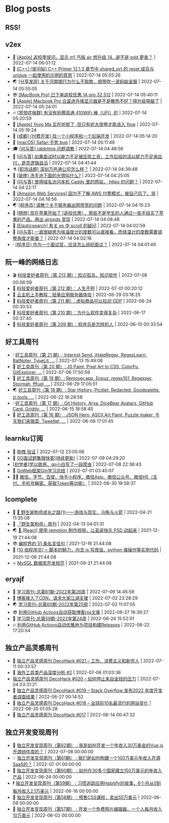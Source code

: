# Blog posts
## RSS!



## v2ex

<!-- v2ex:START  -->
- 🫶 [[Apple] 返校季提问，显示 m1 丐版 air 想升级 14...是不是 pdd 更香？](https://www.v2ex.com/t/866132#reply0) | 2022-07-14 06:01:12 
- 🧰 [[C++] [提问帖] C++ Primer 12.1.3 章节中 shared_prt 的 reset 成员与 unique 一起使用的示例的意思](https://www.v2ex.com/t/866130#reply0) | 2022-07-14 05:55:26 
- 🌏 [[分享发现] 关于河南银行为什么不取款，顺带吹一波蚂蚁金服](https://www.v2ex.com/t/866129#reply1) | 2022-07-14 05:55:05 
- 😎 [[MacBook Pro] 已下单返校优惠 14 pro 32 512](https://www.v2ex.com/t/866127#reply0) | 2022-07-14 05:40:11 
- 💂 [[Apple] Macbook Pro 合盖连外接显示器是不是散热不好？得升级电脑了](https://www.v2ex.com/t/866124#reply3) | 2022-07-14 05:24:01 
- 🔥 [[宽带症候群] 有没有折腾高通 410WiFi 棒（UFI）的](https://www.v2ex.com/t/866123#reply2) | 2022-07-14 05:20:59 
- 🦅 [[Apple] Yoyo Ma 实在听腻了, 但只有听大提琴才能进入 flow](https://www.v2ex.com/t/866122#reply3) | 2022-07-14 05:19:24 
- 🙉 [[成都] [付费开发] 找一个小程序和一个后端开发](https://www.v2ex.com/t/866121#reply1) | 2022-07-14 05:14:20 
- 💫 [[macOS] Safari 手势 bug](https://www.v2ex.com/t/866120#reply0) | 2022-07-14 05:11:49 
- 🎓 [[问与答] rabbitmq 问题请教](https://www.v2ex.com/t/866117#reply0) | 2022-07-14 04:48:56 
- 🗽 [[问与答] 如果面试时以能力不足被压低工资，工作后给的活以能力不足来应付，是否逻辑自洽](https://www.v2ex.com/t/866116#reply5) | 2022-07-14 04:41:44 
- ⚗️ [[职场话题] 深圳万邑通公司怎么样？](https://www.v2ex.com/t/866115#reply1) | 2022-07-14 04:39:48 
- 🦍 [[装修] 洗手池下面的光带叫什么?](https://www.v2ex.com/t/866113#reply4) | 2022-07-14 04:25:05 
- 🤩 [[问与答] 使用域名访问本机 Caddy 里的网站， https 的问题？](https://www.v2ex.com/t/866112#reply2) | 2022-07-14 04:22:17 
- 🙉 [[Amazon Web Services] 因为不了解 AWS 付费模式，被自己坑了，哭](https://www.v2ex.com/t/866111#reply16) | 2022-07-14 04:18:56 
- 🌏 [[程序员] 请教个关于服务器出网带宽的问题](https://www.v2ex.com/t/866110#reply3) | 2022-07-14 04:15:23 
- 🐘 [[随想] 现在苹果开始了 [返校优惠] ，那些不是学生的人通过一些手段买了苹果的产品，再出 airpods 变现](https://www.v2ex.com/t/866109#reply2) | 2022-07-14 04:08:48 
- 🧰 [[Elasticsearch] 有关 es 中 scroll 的疑问](https://www.v2ex.com/t/866108#reply0) | 2022-07-14 04:02:59 
- 💃 [[问与答] 一直很疑惑为啥温度计的度数可以直接看，而体温计的度数需要调整角度才能看？](https://www.v2ex.com/t/866107#reply11) | 2022-07-14 04:02:16 
- 🕯 [[程序员] 作为一个面试官，应该怎么组织面试？](https://www.v2ex.com/t/866106#reply3) | 2022-07-14 04:01:49 <!-- v2ex:END -->

## 阮一峰的网络日志

<!-- ruanyf:START -->
- 🎬 [科技爱好者周刊（第 213 期）：知识孤岛，知识软件](http://www.ruanyifeng.com/blog/2022/07/weekly-issue-213.html) | 2022-07-08 00:06:09 
- 💄 [科技爱好者周刊（第 212 期）：人生不短](http://www.ruanyifeng.com/blog/2022/07/weekly-issue-212.html) | 2022-07-01 00:20:12 
- 🐎 [云主机上手教程：轻量应用服务器体验](http://www.ruanyifeng.com/blog/2022/06/cloud-server-getting-started-tutorial.html) | 2022-06-29 03:18:25 
- 🤔 [科技爱好者周刊（第 211 期）：虚拟商品可以拉动 GDP](http://www.ruanyifeng.com/blog/2022/06/weekly-issue-211.html) | 2022-06-24 00:30:53 
- 🧠 [科技爱好者周刊（第 210 期）：为什么软件变得复杂](http://www.ruanyifeng.com/blog/2022/06/weekly-issue-210.html) | 2022-06-17 00:37:40 
- 🎃 [科技爱好者周刊（第 209 期）：程序员是怎样的人](http://www.ruanyifeng.com/blog/2022/06/weekly-issue-209.html) | 2022-06-10 00:33:54 <!-- ruanyf:END -->

## 好工具周刊

<!-- bestxtools:START -->
- 🕯 [好工具周刊（第 21 期）: Internxt Send, iHateRegex, RegexLearn, BatNoter, TypeLit, ...](https://discuss-cn.bestxtools.com/d/58/1) | 2022-07-13 15:49:08 
- 🦩 [好工具周刊（第 20 期）: JS Paint, Pixel Art to CSS, ColorFu, GitExplorer, ...](https://discuss-cn.bestxtools.com/d/57/1) | 2022-07-06 17:50:59 
- 🦄 [好工具周刊（第 19 期）: Remover.app, Enpuz, regex101, Regexper, Stormah, fffuel, ...](https://discuss-cn.bestxtools.com/d/56/1) | 2022-06-29 17:05:51 
- 🌏 [好工具周刊（第 18 期）: Star History, Picdiet, Redacted, Goodpalette, zi.tools, ...](https://discuss-cn.bestxtools.com/d/47/1) | 2022-06-22 16:28:58 
- 🕯 [好工具周刊（第 17 期）: Git History, Arya, DiceBear Avatars, GitHub Card, Griddy, ...](https://discuss-cn.bestxtools.com/d/43/1) | 2022-06-15 18:58:45 
- 📝 [好工具周刊（第 16 期）: JSON Hero, ASCII Art Paint, Puzzle maker, 今天我们来做菜, Tweetlet, ...](https://discuss-cn.bestxtools.com/d/42/1) | 2022-06-08 17:01:45 <!-- bestxtools:END -->


## learnku订阅

<!-- learnku:START -->
- 🦅 [拖拽 验证](https://learnku.com/articles/69652) | 2022-07-12 23:05:06 
- 🦅 [GO面试题集锦快答[持续更新]](https://learnku.com/articles/69250) | 2022-07-09 04:29:20 
-  [[初学者]学以致用，go小白写了一段爬虫](https://learnku.com/go/t/69522) | 2022-07-08 22:36:43 
- 🌈 [GoWeb框架Gin学习总结](https://learnku.com/articles/69259) | 2022-07-01 03:45:07 
- 🧑‍🏫 [微信、字节、百度、快手小程序、微信App、微信公众号、微信H5（支付、手机号解密、获取Token等功能）](https://learnku.com/articles/69235) | 2022-06-30 19:58:37 <!-- learnku:END -->



## lcomplete

<!-- lcomplete:START -->
- 🫶 [🐒 野生架构师成长之路&lpar;1&rpar;——游戏与现实、乌龟与火箭](http://codelc.com/post/growup/s01/) | 2022-04-21 11:35:08 
- 🧰 [「野生架构师」周刊](http://codelc.com/post/essay/%E9%87%8E%E7%94%9F%E6%9E%B6%E6%9E%84%E5%B8%88%E5%91%A8%E5%88%8A%E4%BB%8B%E7%BB%8D/) | 2022-04-13 04:01:31 
- 🌏 [🎄 [React] 使用 remotion 制作视频，让圣诞快乐 PSD 动起来](http://codelc.com/post/dev/js/remotion/) | 2021-12-19 21:44:08 
- 😎 [编程界的 51 条名言佳句](http://codelc.com/post/dev/thinking/quotes/) | 2021-12-16 21:44:08 
- 💂 [[10 倍程序员] ⭐ 脚本的魅力，内含 js 写爬虫、python 骚操作等实用代码](http://codelc.com/post/dev/10x/script/) | 2021-12-06 21:44:08 
- 🔥 [MySQL 数据库开发规范](http://codelc.com/post/dev/db/mysql_standard/) | 2021-09-21 21:44:08 <!-- lcomplete:END -->

## eryajf

<!-- eryajf:START -->
- 🫶 [学习周刊-总第61期-2022年第26周](https://wiki.eryajf.net/pages/703307/) | 2022-07-09 14:45:59 
- 🧰 [博客接入了CDN，请求大家江湖支援](https://wiki.eryajf.net/pages/5f559d/) | 2022-07-02 23:28:29 
- 🌏 [学习周刊-总第60期-2022年第25周](https://wiki.eryajf.net/pages/bff449/) | 2022-07-02 11:07:05 
- 😎 [利用GitHub Actions自动获取博客rss文章](https://wiki.eryajf.net/pages/1b1ba3/) | 2022-06-27 16:39:27 
- 💂 [学习周刊-总第59期-2022年第24周](https://wiki.eryajf.net/pages/b0bdd0/) | 2022-06-24 15:52:01 
- 🔥 [利用GitHub Actions自动优雅地为项目构建Releases](https://wiki.eryajf.net/pages/f3e878/) | 2022-06-22 17:20:54 <!-- eryajf:END -->



## 独立产品灵感周刊

<!-- DecoHack:START -->
- 🦣 [独立产品灵感周刊 DecoHack #021 – 工作、消费主义和新穷人](https://www.decohack.com/Post/753) | 2022-07-11 00:33:57 
- 🤡 [海外工具类产品深度分析 #2](https://www.decohack.com/Post/746) | 2022-07-06 01:03:36 
-  [独立产品灵感周刊 DecoHack #020 – 如何停止来自金钱的压力](https://www.decohack.com/Post/728) | 2022-07-04 03:31:21 
- 🐲 [独立产品灵感周刊 DecoHack #019 – Stack Overflow 发布2022 年度开发者调查结果](https://www.decohack.com/Post/699) | 2022-06-27 00:14:52 
- 🦅 [独立产品灵感周刊 DecoHack #018 – 全球前10名最流行的网站变化](https://www.decohack.com/Post/680) | 2022-06-20 01:05:28 
- 🧰 [独立产品灵感周刊 DecoHack #017](https://www.decohack.com/Post/663) | 2022-06-14 00:47:32 <!-- DecoHack:END -->

## 独立开发变现周刊

<!-- easyindie:START -->
- 💂 [独立开发变现周刊（第62期） : 我是如何开发一个年收入30万美金的Vue.js开源组件库的？](https://www.ezindie.com/weekly/issue-62) | 2022-07-08 00:00:00 
- 💡 [独立开发变现周刊（第61期） : 我们是如何构建一个100万美元年收入开源SaaS的？](https://www.ezindie.com/weekly/issue-61) | 2022-07-01 00:00:00 
- 🌋 [独立开发变现周刊（第60期） : 如何在30多个国家建立150万美元的年收入产品](https://www.ezindie.com/weekly/issue-60) | 2022-06-24 00:00:00 
- 🕴 [独立开发变现周刊（第59期） : 习惯追踪应用Habitify的故事，6个月从0到每月收入2.1万美元](https://www.ezindie.com/weekly/issue-59) | 2022-06-16 00:00:00 
- 🎊 [独立开发变现周刊（第58期） : 预售CSS课程，卖出55万美元](https://www.ezindie.com/weekly/issue-58) | 2022-06-09 00:00:00 
- 🤔 [独立开发变现周刊（第57期） : 开发一个免费照片编辑器，一个人每月收入10万美元](https://www.ezindie.com/weekly/issue-57) | 2022-06-02 00:00:00 <!-- easyindie:END -->



